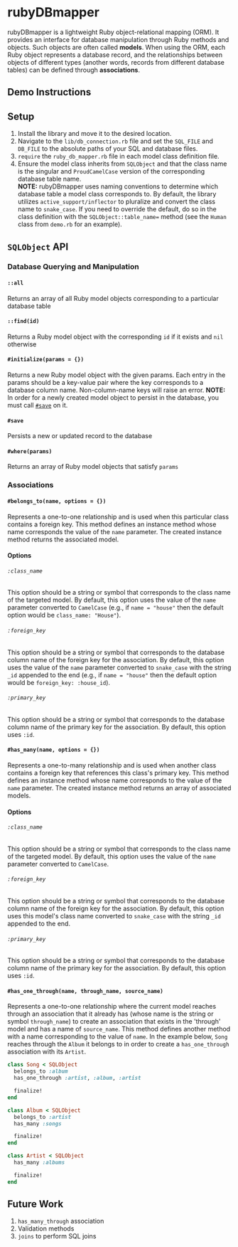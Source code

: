 # rubyDBmapper

rubyDBmapper is a lightweight Ruby object-relational mapping (ORM). It provides an interface for database manipulation through Ruby methods and objects.
Such objects are often called **models**. When using the ORM, each Ruby object represents a database record, and the relationships between
objects of different types (another words, records from different database tables) can be defined through **associations**.

## Demo Instructions



## Setup

1. Install the library and move it to the desired location.
1. Navigate to the `lib/db_connection.rb` file and set the `SQL_FILE` and `DB_FILE` to the absolute paths of your SQL and database files.
1. `require` the `ruby_db_mapper.rb` file in each model class definition file.
1. Ensure the model class inherits from `SQLObject` and that the class name is the singular and `ProudCamelCase` version
of the corresponding database table name. <br />**NOTE:** rubyDBmapper uses naming conventions to determine which database table a model class corresponds to.
By default, the library utilizes `active_support/inflector` to pluralize and convert the class name to `snake_case`.
If you need to override the default, do so in the class definition with the `SQLObject::table_name=` method (see the `Human` class from `demo.rb` for an example).

## `SQLObject` API

### Database Querying and Manipulation

#### `::all`

Returns an array of all Ruby model objects corresponding to a particular database table

#### `::find(id)`

Returns a Ruby model object with the corresponding `id` if it exists and `nil` otherwise

#### `#initialize(params = {})`

Returns a new Ruby model object with the given params. Each entry in the params should be a key-value pair where the key corresponds to a database column name. Non-column-name keys will raise an error. **NOTE:** In order for a newly created model object to persist in the database, you must call [`#save`](#save) on it.

#### `#save`

Persists a new or updated record to the database

#### `#where(params)`

Returns an array of Ruby model objects that satisfy `params`

### Associations

#### `#belongs_to(name, options = {})`

Represents a one-to-one relationship and is used when this particular class contains a foreign key. This method defines an instance method whose name corresponds the value of the `name` parameter. The created instance method returns the associated model.

#### Options

###### `:class_name`

This option should be a string or symbol that corresponds to the class name of the targeted model. By default, this option uses the value of the `name` parameter converted to `CamelCase` (e.g., if `name = "house"` then the default option would be `class_name: "House"`).

###### `:foreign_key`

This option should be a string or symbol that corresponds to the database column name of the foreign key for the association. By default, this option uses the value of the `name` parameter converted to `snake_case` with the string `_id` appended to the end (e.g., if `name = "house"` then the default option would be `foreign_key: :house_id`).

###### `:primary_key`

This option should be a string or symbol that corresponds to the database column name of the primary key for the association. By default, this option uses `:id`.

#### `#has_many(name, options = {})`

Represents a one-to-many relationship and is used when another class contains a foreign key that references this class's primary key. This method defines an instance method whose name corresponds to the value of the `name` parameter. The created instance method returns an array of associated models.

#### Options

###### `:class_name`

This option should be a string or symbol that corresponds to the class name of the targeted model. By default, this option uses the value of the `name` parameter converted to `CamelCase`.

###### `:foreign_key`

This option should be a string or symbol that corresponds to the database column name of the foreign key for the association. By default, this option uses this model's class name converted to `snake_case` with the string `_id` appended to the end.

###### `:primary_key`

This option should be a string or symbol that corresponds to the database column name of the primary key for the association. By default, this option uses `:id`.


#### `#has_one_through(name, through_name, source_name)`

Represents a one-to-one relationship where the current model reaches through an association that it already has (whose name is the string or symbol `through_name`) to create an association that exists in the 'through' model and has a name of `source_name`. This method defines another method with a name corresponding to the value of `name`. In the example below, `Song` reaches through the `Album` it belongs to in order to create a `has_one_through` association with its `Artist`.

```ruby
class Song < SQLObject
  belongs_to :album
  has_one_through :artist, :album, :artist

  finalize!
end

class Album < SQLObject
  belongs_to :artist
  has_many :songs

  finalize!
end

class Artist < SQLObject
  has_many :albums

  finalize!
end
```

## Future Work

1. `has_many_through` association
1. Validation methods
1. `joins` to perform SQL joins
